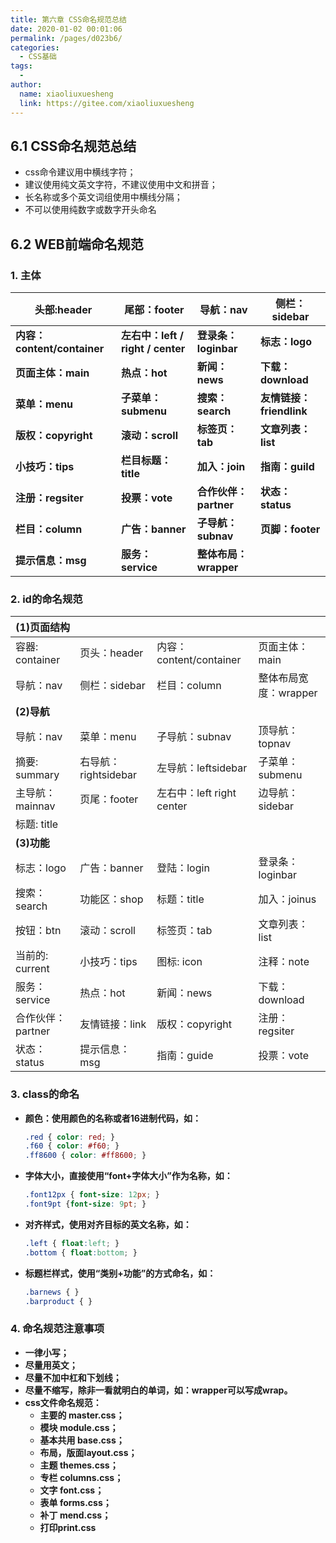 ```yaml
---
title: 第六章 CSS命名规范总结
date: 2020-01-02 00:01:06
permalink: /pages/d023b6/
categories:
  - CSS基础
tags:
  - 
author: 
  name: xiaoliuxuesheng
  link: https://gitee.com/xiaoliuxuesheng
---
```

## 6.1 CSS命名规范总结

- css命令建议用中横线字符；
- 建议使用纯文英文字符，不建议使用中文和拼音；
- 长名称或多个英文词组使用中横线分隔；
- 不可以使用纯数字或数字开头命名

## 6.2 WEB前端命名规范

### 1. 主体

| 头部:header                 | 尾部：footer                      | 导航：nav             | 侧栏：sidebar            |
| --------------------------- | --------------------------------- | --------------------- | ------------------------ |
| **内容：content/container** | **左右中：left / right / center** | **登录条：loginbar**  | **标志：logo**           |
| **页面主体：main**          | **热点：hot**                     | **新闻：news**        | **下载：download**       |
| **菜单：menu**              | **子菜单：submenu**               | **搜索：search**      | **友情链接：friendlink** |
| **版权：copyright**         | **滚动：scroll**                  | **标签页：tab**       | **文章列表：list**       |
| **小技巧：tips**            | **栏目标题：title**               | **加入：join**        | **指南：guild**          |
| **注册：regsiter**          | **投票：vote**                    | **合作伙伴：partner** | **状态：status**         |
| **栏目：column**            | **广告：banner**                  | **子导航：subnav**    | **页脚：footer**         |
| **提示信息：msg**           | **服务：service**                 | **整体布局：wrapper** |                          |

### 2. id的命名规范

| **(1)页面结构**   |                      |                           |                       |
| ----------------- | -------------------- | ------------------------- | --------------------- |
| 容器: container   | 页头：header         | 内容：content/container   | 页面主体：main        |
| 导航：nav         | 侧栏：sidebar        | 栏目：column              | 整体布局宽度：wrapper |
| **(2)导航**       |                      |                           |                       |
| 导航：nav         | 菜单：menu           | 子导航：subnav            | 顶导航：topnav        |
| 摘要: summary     | 右导航：rightsidebar | 左导航：leftsidebar       | 子菜单：submenu       |
| 主导航：mainnav   | 页尾：footer         | 左右中：left right center | 边导航：sidebar       |
| 标题: title       |                      |                           |                       |
| **(3)功能**       |                      |                           |                       |
| 标志：logo        | 广告：banner         | 登陆：login               | 登录条：loginbar      |
| 搜索：search      | 功能区：shop         | 标题：title               | 加入：joinus          |
| 按钮：btn         | 滚动：scroll         | 标签页：tab               | 文章列表：list        |
| 当前的: current   | 小技巧：tips         | 图标: icon                | 注释：note            |
| 服务：service     | 热点：hot            | 新闻：news                | 下载：download        |
| 合作伙伴：partner | 友情链接：link       | 版权：copyright           | 注册：regsiter        |
| 状态：status      | 提示信息：msg        | 指南：guide               | 投票：vote            |

### 3. class的命名

- **颜色：使用颜色的名称或者16进制代码，如：**

  ```css
  .red { color: red; } 
  .f60 { color: #f60; } 
  .ff8600 { color: #ff8600; }
  ```

- **字体大小，直接使用“font+字体大小”作为名称，如：**

  ```css
  .font12px { font-size: 12px; } 
  .font9pt {font-size: 9pt; }
  ```

- **对齐样式，使用对齐目标的英文名称，如：**

  ```css
  .left { float:left; } 
  .bottom { float:bottom; }
  ```

- **标题栏样式，使用“类别+功能”的方式命名，如：**

  ```css
  .barnews { } 
  .barproduct { }
  ```

### 4. 命名规范注意事项

- **一律小写；**
- **尽量用英文；**
- **尽量不加中杠和下划线；**
- **尽量不缩写，除非一看就明白的单词，如：wrapper可以写成wrap。**
- **css文件命名规范：**
  - **主要的 master.css；**
  - **模块 module.css；**
  - **基本共用 base.css；**
  - **布局，版面layout.css；**
  - **主题 themes.css；**
  - **专栏 columns.css；**
  - **文字 font.css；**
  - **表单 forms.css；**
  - **补丁 mend.css；**
  - **打印print.css**